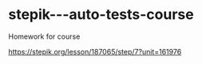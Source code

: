 # stepik---auto-tests-course
Homework for course

https://stepik.org/lesson/187065/step/7?unit=161976
